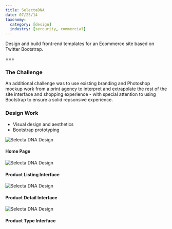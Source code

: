 ```yaml
---
title: SelectaDNA
date: 07/25/14
taxonomy:
  category: [design]
  industry: [sercurity, commercial]
---
```


Design and build front-end templates for an Ecommerce site based on Twitter Bootstrap. 

===

### The Challenge

An additional challenge was to use existing branding and Photoshop mockup work from a print agency to interpret and extrapolate the rest of the site interface and shopping experience - with special attention to using Bootstrap to ensure a solid repsonsive experience.

### Design Work
* Visual design and aesthetics
* Bootstrap prototyping

![Selecta DNA Design](selecta1.jpg)
#### Home Page


![Selecta DNA Design](selecta2.jpg)
#### Product Listing Interface

![Selecta DNA Design](selecta3.jpg)
#### Product Detail Interface

![Selecta DNA Design](selecta4.jpg)
#### Product Type Interface